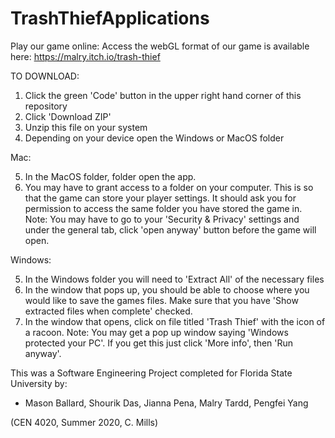 # TrashThiefApplications

Play our game online:
Access the webGL format of our game is available here: https://malry.itch.io/trash-thief


TO DOWNLOAD:

1) Click the green 'Code' button in the upper right hand corner of this repository
2) Click 'Download ZIP'
3) Unzip this file on your system
4) Depending on your device open the Windows or MacOS folder

Mac:

5) In the MacOS folder, folder open the app. 
6) You may have to grant access to a folder on your computer. This is so that the game can store your player settings. It should ask you for permission to access the same folder you have stored the game in.
Note: You may have to go to your 'Security & Privacy' settings and under the general tab, click 'open anyway' button before the game will open. 

Windows: 

5) In the Windows folder you will need to 'Extract All' of the necessary files
6) In the window that pops up, you should be able to choose where you would like to save the games files. Make sure that you have 'Show extracted files when complete' checked. 
7) In the window that opens, click on file titled 'Trash Thief' with the icon of a racoon.
Note: You may get a pop up window saying 'Windows protected your PC'. If you get this just click 'More info', then 'Run anyway'.





This was a Software Engineering Project completed for Florida State University by:

 - Mason Ballard, Shourik Das, Jianna Pena, Malry Tardd, Pengfei Yang
  
(CEN 4020, Summer 2020, C. Mills)
